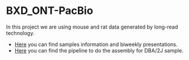 # BXD_ONT-PacBio

In this project we are using mouse and rat data generated by long-read technology.

- [Here](https://drive.google.com/drive/folders/14wd9IZVZufTxxVCViGkIlzQd4sysocCX?usp=drive_link) you can find samples information and biweekly presentations.
- [Here](https://github.com/Flavia95/BXD_ONT-PacBio/blob/main/assembly_D.md) you can find the pipeline to do the assembly for DBA/2J sample.
